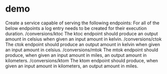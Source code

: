 # demo
Create a service capable of serving the following endpoints:
For all of the below endpoints a log entry needs to be created for their execution duration.
/conversions/ktoc
The ktoc endpoint should produce an output amount in celsius when given an input amount
in kelvin.
/conversions/ctok
The ctok endpoint should produce an output amount in kelvin when given an input amount in
celsius.
/conversions/mtok
The mtok endpoint should produce, when given an input amount in miles, an output amount
in kilometers.
/conversions/ktom
The ktom endpoint should produce, when given an input amount in kilometers, an output
amount in miles.
